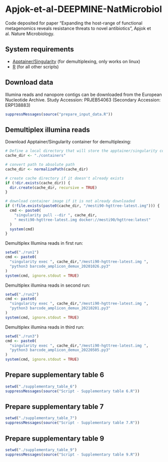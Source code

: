 
<!-- README.md is generated from README.Rmd. Please edit that file -->

# Apjok-et-al-DEEPMINE-NatMicrobiol

Code deposited for paper “Expanding the host-range of functional
metagenomics reveals resistance threats to novel antibiotics”, Apjok et
al. Nature Microbiology.

## System requirements

-   [Apptainer/Singularity](https://apptainer.org/) (for demultiplexing,
    only works on linux)
-   [R](https://www.r-project.org/) (for all other scripts)

## Download data

Illumina reads and nanopore contigs can be downloaded from the European
Nucleotide Archive. Study Accession: PRJEB54063 (Secondary Accession:
ERP138883)

``` r
suppressMessages(source("prepare_input_data.R"))
```

## Demultiplex illumina reads

Download Apptainer/Singularity container for demultiplexing:

``` r
# Define a local directory that will store the apptainer/singularity container
cache_dir <- "./containers"

# convert path to absolute path
cache_dir <- normalizePath(cache_dir)

# create cache directory if it doesn't already exists
if (!dir.exists(cache_dir)) {
  dir.create(cache_dir, recursive = TRUE)
}

# download container image if it is not already downloaded
if (!file.exists(paste0(cache_dir, "/mesti90-hgttree-latest.img"))) {
  cmd <- paste0(
    "singularity pull --dir ", cache_dir,
    " mesti90-hgttree-latest.img docker://mesti90/hgttree:latest"
  )
  system(cmd)
}
```

Demultiplex Illumina reads in first run:

``` r
setwd("./run1")
cmd <- paste0(
  "singularity exec ", cache_dir,"/mesti90-hgttree-latest.img ",
  "python3 barcode_amplicon_demux_20201026.py3"
)
system(cmd, ignore.stdout = TRUE)
```

Demultiplex illumina reads in second run:

``` r
setwd("./run2")
cmd <- paste0(
  "singularity exec ", cache_dir,"/mesti90-hgttree-latest.img ",
  "python3 barcode_amplicon_demux_20210201.py3"
)
system(cmd, ignore.stdout = TRUE)
```

Demultiplex illumina reads in third run:

``` r
setwd("./run3")
cmd <- paste0(
  "singularity exec ", cache_dir,"/mesti90-hgttree-latest.img ",
  "python3 barcode_amplicon_demux_20220505.py3"
)
system(cmd, ignore.stdout = TRUE)
```

## Prepare supplementary table 6

``` r
setwd("./supplementary_table_6")
suppressMessages(source("Script - Supplementary table 6.R"))
```

## Prepare supplementary table 7

``` r
setwd("./supplementary_table_7")
suppressMessages(source("Script - Supplementary table 7.R"))
```

## Prepare supplementary table 9

``` r
setwd("./supplementary_table_9")
suppressMessages(source("Script - Supplementary table 9.R"))
```
